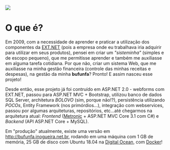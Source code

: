 ![](https://raw.githubusercontent.com/jlnpinheiro/bufunfa-net-core-3.1/master/docs/banner-readme.png)
# O que é?
Em 2009, com a necessidade de aprender e praticar a utilização dos componentes da [EXT.NET](https://ext.net/) (pois a empresa onde eu trabalhava iria adquirir para utilizar em seus produtos), pensei em criar um *"sisteminha"* (simples e de escopo pequeno), que me permitisse aprender e também me auxiliasse em alguma tarefa cotidiana. Por que não, criar um sistema Web, que me auxiliasse na minha gestão financeira (controle das minhas receitas e despesas), na gestão da minha **bufunfa**? Pronto! E assim nasceu esse projeto!

Desde então, esse projeto já foi contruído em ASP.NET 2.0 - webforms com EXT.NET, passou para ASP.NET MVC + Bootstrap, utilizou banco de dados SQL Server, architetura *BOLOVO* (sim, porque não!?), persistência utilizando *POCOs*, Entity Framework (nos primórdios...), integração com webservices, passou por algumas arquiteturas, repositórios, etc...até chegarmos na arquitetura atual: *Frontend* ([Metronic](https://keenthemes.com/metronic/) + ASP.NET MVC Core 3.1 com C#) e *Backend* (API ASP.NET Core + MySQL).

Em "produção" atualmente, existe uma versão em http://bufunfa.jnogueira.net.br, rodando em uma máquina com 1 GB de memória, 25 GB de disco com Ubuntu 18.04 na [Digital Ocean](https://www.digitalocean.com/), com [Docker](https://www.docker.com)!
